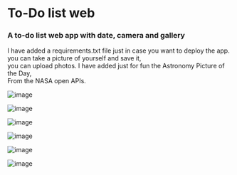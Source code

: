 # To-Do list web 
### A to-do list web app with date, camera and gallery
I have added a requirements.txt file just in case you want to deploy the app.  
you can take a picture of yourself and save it,  
you can upload photos.
I have added just for fun the Astronomy Picture of the Day,  
From the NASA open APIs.

![image](https://github.com/sefi0609/Python-Apps/assets/81361291/ecc99e66-0211-4603-995b-06ed69c7f88f)

![image](https://github.com/sefi0609/Python-Apps/assets/81361291/14ecace8-0f7d-419f-8bcb-86827c5a67e7)

![image](https://github.com/sefi0609/Python-Apps/assets/81361291/0d7594ff-8d90-429a-b10b-ae469e262f0b)

![image](https://github.com/sefi0609/Python-Apps/assets/81361291/217b5955-c17d-4d3b-beec-9ddc9ac6e871)

![image](https://github.com/sefi0609/Python-Apps/assets/81361291/46fb6501-87a2-4e75-b4c9-8715c6d76160)

![image](https://github.com/sefi0609/Python-Apps/assets/81361291/58c86adf-bf4b-492b-942e-6573af9f4f67)
